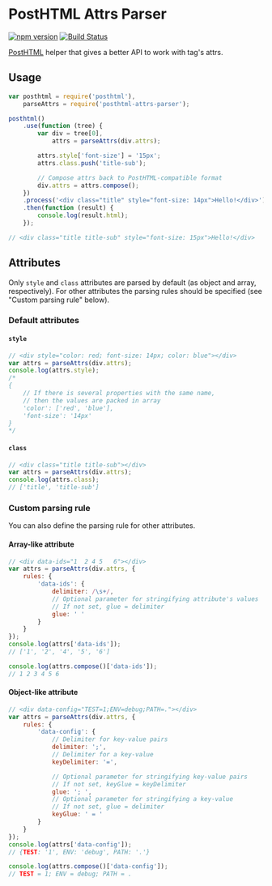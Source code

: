 # PostHTML Attrs Parser
[![npm version](https://badge.fury.io/js/posthtml-attrs-parser.svg)](http://badge.fury.io/js/posthtml-attrs-parser)
[![Build Status](https://travis-ci.org/maltsev/posthtml-attrs-parser.svg?branch=master)](https://travis-ci.org/maltsev/posthtml-attrs-parser)

[PostHTML](https://github.com/posthtml/posthtml) helper that gives a better API to work with tag's attrs.


## Usage
```js
var posthtml = require('posthtml'),
    parseAttrs = require('posthtml-attrs-parser');

posthtml()
    .use(function (tree) {
        var div = tree[0],
            attrs = parseAttrs(div.attrs);

        attrs.style['font-size'] = '15px';
        attrs.class.push('title-sub');

		// Compose attrs back to PostHTML-compatible format
        div.attrs = attrs.compose();
    })
    .process('<div class="title" style="font-size: 14px">Hello!</div>')
    .then(function (result) {
        console.log(result.html);
    });

// <div class="title title-sub" style="font-size: 15px">Hello!</div>
```


## Attributes
Only `style` and `class` attributes are parsed by default (as object and array, respectively).
For other attributes the parsing rules should be specified (see "Custom parsing rule" below).


### Default attributes
#### `style`
```js
// <div style="color: red; font-size: 14px; color: blue"></div>
var attrs = parseAttrs(div.attrs);
console.log(attrs.style);
/*
{
    // If there is several properties with the same name,
    // then the values are packed in array
    'color': ['red', 'blue'],
    'font-size': '14px'
}
*/
```


#### `class`
```js
// <div class="title title-sub"></div>
var attrs = parseAttrs(div.attrs);
console.log(attrs.class);
// ['title', 'title-sub']
```


### Custom parsing rule
You can also define the parsing rule for other attributes.

#### Array-like attribute
```js
// <div data-ids="1  2 4 5   6"></div>
var attrs = parseAttrs(div.attrs, {
    rules: {
		'data-ids': {
			delimiter: /\s+/,
            // Optional parameter for stringifying attribute's values
            // If not set, glue = delimiter
			glue: ' '
		}
	}
});
console.log(attrs['data-ids']);
// ['1', '2', '4', '5', '6']

console.log(attrs.compose()['data-ids']);
// 1 2 3 4 5 6
```


#### Object-like attribute
```js
// <div data-config="TEST=1;ENV=debug;PATH=."></div>
var attrs = parseAttrs(div.attrs, {
	rules: {
		'data-config': {
            // Delimiter for key-value pairs
			delimiter: ';',
            // Delimiter for a key-value
			keyDelimiter: '=',

            // Optional parameter for stringifying key-value pairs
            // If not set, keyGlue = keyDelimiter
			glue: '; ',
            // Optional parameter for stringifying a key-value
            // If not set, glue = delimiter
            keyGlue: ' = '
		}
	}
});
console.log(attrs['data-config']);
// {TEST: '1', ENV: 'debug', PATH: '.'}

console.log(attrs.compose()['data-config']);
// TEST = 1; ENV = debug; PATH = .
```
